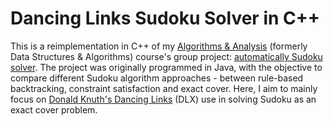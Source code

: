 # Dancing Links Sudoku Solver in C++
This is a reimplementation in C++ of my [Algorithms & Analysis](https://www1.rmit.edu.au/courses/004302) (formerly Data Structures & Algorithms) course's group project: [automatically Sudoku solver](https://github.com/ThangHoang54/AutoSudoku). The project was originally programmed in Java, with the objective to compare different Sudoku algorithm approaches - between rule-based backtracking, constraint satisfaction and exact cover. Here, I aim to mainly focus on [Donald Knuth's Dancing Links](https://arxiv.org/pdf/cs/0011047) (DLX) use in solving Sudoku as an exact cover problem.
